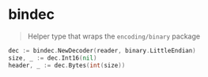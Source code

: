# bindec

> Helper type that wraps the `encoding/binary` package

``` go
dec := bindec.NewDecoder(reader, binary.LittleEndian)
size, _ := dec.Int16(nil)
header, _ := dec.Bytes(int(size))
```
